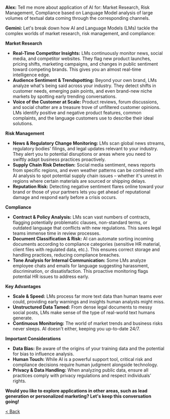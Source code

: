<b>Alex:</b> Tell me more about application of AI for:  Market Research, Risk Management, Compliance based on Language Model analysis of large volumes of textual data coming through the corresponding channels.

<b>Gemini:</b> Let's break down how AI and Language Models (LMs) tackle the complex worlds of market research, risk management, and compliance:

**Market Research**

* **Real-Time Competitor Insights:** LMs continuously monitor news, social media, and competitor websites. They flag new product launches, pricing shifts, marketing campaigns, and changes in public sentiment toward competing brands. This gives you an almost real-time intelligence edge.
* **Audience Sentiment & Trendspotting:** Beyond your own brand, LMs analyze what's being said across your industry. They detect shifts in customer needs, emerging pain points, and even brand-new niche markets by spotting early trending conversations.
* **Voice of the Customer at Scale:** Product reviews, forum discussions, and social chatter are a treasure trove of unfiltered customer opinions. LMs identify positive and negative product features, common complaints, and  the language customers use to describe their ideal solutions.

**Risk Management**

* **News & Regulatory Change Monitoring:** LMs scan global news streams, regulatory bodies' filings, and legal updates relevant to your industry. They alert you to potential disruptions or areas where you  need to swiftly adapt business practices proactively.
* **Supply Chain Risk Detection:** Social media sentiment, news reports from specific regions, and even weather patterns can be combined with AI analysis to spot potential supply chain issues – whether it's unrest in regions where certain materials are sourced or shipping delays.
* **Reputation Risk:** Detecting negative sentiment flares online toward your  brand or those of your partners lets you get ahead of reputational damage and respond early before a crisis occurs.

**Compliance**

* **Contract & Policy Analysis:** LMs  scan vast numbers of contracts, flagging potentially problematic clauses, non-standard terms, or outdated language that conflicts with new regulations. This saves legal teams immense time in review processes.
* **Document Classification & Risk:** AI can automate sorting incoming documents according to compliance categories (sensitive HR material, client files with regulated data, etc.).  This ensures correct storage and handling practices, reducing compliance breaches.
* **Tone Analysis for Internal Communication:** Some LMs analyze employee chats and emails for language  suggesting harassment, discrimination, or dissatisfaction. This proactive monitoring flags potential HR issues to address early.

**Key Advantages**

* **Scale & Speed:** LMs process far more text data than human teams ever could, providing early warnings and insights human analysts might miss.
* **Unstructured Data Tamed:**  From dense legal documents to messy social posts, LMs make sense of the type of real-world text humans generate.
* **Continuous Monitoring:** The world of market trends and business risks never sleeps.  AI doesn't either, keeping you up-to-date 24/7.

**Important Considerations**

* **Data Bias:** Be aware of the origins of your training data and the potential for bias to influence analysis. 
* **Human Touch:**  While AI is a powerful support tool, critical risk and compliance decisions require human judgment alongside technology.  
* **Privacy & Data Handling:** When analyzing public data, ensure all practices comply with privacy regulations and respect individuals' rights.

**Would you like to explore applications in other areas, such as lead generation or personalized marketing? Let's keep this conversation going!**

[< Back](https://github.com/ai-dialogue-facilitator/how-can-ai-help-business/blob/main/gemini/README.md#conversation-with-gemini-advanced)
